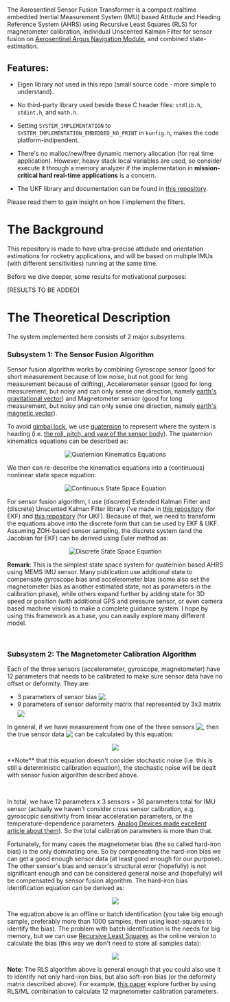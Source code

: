 

#

The Aerosentinel Sensor Fusion Transformer is a compact realtime embedded Inertial Measurement System (IMU) based Attitude and Heading Reference System (AHRS) using Recursive Least Squares (RLS) for magnetometer calibration, individual Unscented Kalman Filter for sensor fusion on [Aerosentinel Argus Navigation Module](https://github.com/yaxsomo/aerosentinel-argus), and combined state-estimation.

## Features:
- Eigen library not used in this repo (small source code - more simple to understand).
- No third-party library used beside these C header files: `stdlib.h`, `stdint.h`, and `math.h`.
- Setting `SYSTEM_IMPLEMENTATION` to `SYSTEM_IMPLEMENTATION_EMBEDDED_NO_PRINT` in `konfig.h`, makes the code platform-indipendent.
- There's no malloc/new/free dynamic memory allocation (for real time application). However, heavy stack local variables are used, so consider execute it through a memory analyzer if the implementation in  **mission-critical hard real-time applications** is a concern.

- The UKF library and documentation can be found in [this repository](https://github.com/pronenewbits/Embedded_UKF_Library).

Please read them to gain insight on how I implement the filters.

# The Background

This repository is made to have ultra-precise attidude and orientation estimations for rocketry applications, and will be based on multiple IMUs (with different sensitivities) running at the same time.

Before we dive deeper, some results for motivational purposes:

[RESULTS TO BE ADDED]
<!-- 2. UKF result using double precision floating math:
<p align="center"><img src="https://github.com/user-attachments/assets/867dc891-3ecc-4242-a262-1d89f7d7026e"></p>
<p align="center">(See mp4 files for every result using EKF/UKF filter with single and double precision floating math).</p> -->

<!-- 3. Online hard-iron bias identification using RLS for magnetometer data compensation:
<p align="center"><img src="https://github.com/user-attachments/assets/b6dd16d8-7063-44a1-baa8-1a8bb3d2ce78"></p> -->

# The Theoretical Description

The system implemented here consists of 2 major subsystems:

### Subsystem 1: The Sensor Fusion Algorithm

Sensor fusion algorithm works by combining Gyroscope sensor (good for short measurement because of low noise, but not good for long measurement because of drifting), Accelerometer sensor (good for long measurement, but noisy and can only sense one direction, namely [earth's gravitational vector](http://weelookang.blogspot.com/2015/01/ejss-gravity-field-visualisation-model.html0)) and Magnetometer sensor (good for long measurement, but noisy and can only sense one direction, namely [earth's magnetic vector](https://en.wikipedia.org/wiki/Earth%27s_magnetic_field#Characteristics)).

To avoid [gimbal lock](https://en.wikipedia.org/wiki/Gimbal_lock), we use [quaternion](https://en.wikipedia.org/wiki/Quaternions_and_spatial_rotation) to represent where the system is heading (i.e. [the roll, pitch, and yaw of the sensor body](https://en.wikipedia.org/wiki/Flight_dynamics_(fixed-wing_aircraft))). The quaternion kinematics equations can be described as:
<p align="center"><img src="https://github.com/user-attachments/assets/82be5937-5375-4567-923f-c972033694af" alt="Quaternion Kinematics Equations"></p>


We then can re-describe the kinematics equations into a (continuous) nonlinear state space equation:
<p align="center"><img src="https://github.com/user-attachments/assets/b36c1736-42e0-44d5-83bb-23a12f372f9d" alt="Continuous State Space Equation"></p>

For sensor fusion algorithm, I use (discrete) Extended Kalman Filter and (discrete) Unscented Kalman Filter library I've made in [this repository](https://github.com/pronenewbits/Embedded_EKF_Library) (for EKF) and [this repository](https://github.com/pronenewbits/Embedded_UKF_Library) (for UKF). Because of that, we need to transform the equations above into the discrete form that can be used by EKF & UKF. Assuming ZOH-based sensor sampling, the discrete system (and the Jacobian for EKF) can be derived using Euler method as:
<p align="center"><img src="https://github.com/user-attachments/assets/1ebf06bd-72bd-400b-bc9e-4bc1bc55d794" alt="Discrete State Space Equation"></p>


**Remark**: This is the simplest state space system for quaternion based AHRS using MEMS IMU sensor. Many publication use additional state to compensate gyroscope bias and accelerometer bias (some also set the magnetometer bias as another estimated state, not as parameters in the calibration phase), while others expand further by adding state for 3D speed or position (with additional GPS and pressure sensor, or even camera based machine vision) to make a complete guidance system. I hope by using this framework as a base, you can easily explore many different model.

&nbsp;

### Subsystem 2: The Magnetometer Calibration Algorithm

Each of the three sensors (accelerometer, gyroscope, magnetometer) have 12 parameters that needs to be calibrated to make sure sensor data have no offset or deformity. They are:

- 3 parameters of sensor bias <img src="https://github.com/user-attachments/assets/143151cc-1039-44c1-840f-7e250e2510ab" align="top"/>.
- 9 parameters of sensor deformity matrix that represented by 3x3 matrix <img src="https://github.com/user-attachments/assets/2c5d9a23-445d-4314-b571-1cdd93917e0a" align="middle"/>.

In general, if we have measurement from one of the three sensors <img src="https://github.com/user-attachments/assets/a2497c41-a25b-4f53-81f1-a98745634de1" align="top"/>, then the true sensor data <img src="https://github.com/user-attachments/assets/ce5fc65f-bf3a-403a-9886-d093ed37145a" align="top"/> can be calculated by this equation:

<p align="center"><img src="https://github.com/user-attachments/assets/0428bfd9-ea7e-4b2b-b77a-90ba5eb36111" align="middle"/></p>
**Note** that this equation doesn't consider stochastic noise (i.e. this is still a deterministic calibration equation), the stochastic noise will be dealt with sensor fusion algorithm described above.

&nbsp;

In total, we have 12 parameters x 3 sensors = 36 parameters total for IMU sensor (actually we haven't consider cross sensor calibration, e.g. gyroscopic sensitivity from linear acceleration parameters, or the temperature-dependence parameters. [Analog Devices made excellent article about them](https://www.analog.com/en/technical-articles/gyro-mechanical-performance.html)). So the total calibration parameters is more than that.

Fortunately, for many cases the magnetometer bias (the so called hard-iron bias) is the only dominating one. So by compensating the hard-iron bias we can get a good enough sensor data (at least good enough for our purpose). The other sensor's bias and sensor's structural error (hopefully) is not significant enough and can be considered general noise and (hopefully) will be compensated by sensor fusion algorithm. The hard-iron bias identification equation can be derived as:
<p align="center"><img src="https://github.com/user-attachments/assets/fc34322f-0b6a-4847-b0f5-1681910c9b34" align="middle"/></p>


The equation above is an offline or batch identification (you take big enough sample, preferably more than 1000 samples, then using least-squares to identify the bias). The problem with batch identification is the needs for big memory, but we can use [Recursive Least Squares](https://en.wikipedia.org/wiki/Recursive_least_squares_filter) as the online version to calculate the bias (this way we don't need to store all samples data):
<p align="center"><img src="https://github.com/user-attachments/assets/49d2bd98-7169-4e63-ae89-19d421bbd5b4" align="middle"/></p>


**Note**: The RLS algorithm above is general enough that you could also use it to identify not only hard-iron bias, but also soft-iron bias (or the deformity matrix described above). For example, [this paper](https://www.ncbi.nlm.nih.gov/pmc/articles/PMC7014484/pdf/sensors-20-00535.pdf) explore further by using RLS/ML combination to calculate 12 magnetometer calibration parameters.
